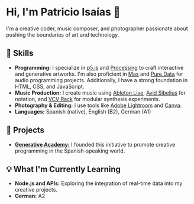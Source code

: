 # Hi, I'm Patricio Isaías 👋

I'm a creative coder, music composer, and photographer passionate about pushing the boundaries of art and technology.

## 🚀 Skills 

- **Programming:** I specialize in [p5.js](https://p5js.org/) and [Processing](https://processing.org/) to craft interactive and generative artworks. I'm also proficient in [Max](https://cycling74.com/products/max) and [Pure Data](https://puredata.info/) for audio programming projects. Additionally, I have a strong foundation in HTML, CSS, and JavaScript.
- **Music Production:** I create music using [Ableton Live](https://www.ableton.com/), [Avid Sibelius](https://www.avid.com/sibelius) for notation, and [VCV Rack](https://vcvrack.com/) for modular synthesis experiments.
- **Photography & Editing:** I use tools like [Adobe Lightroom](https://www.adobe.com/products/photoshop-lightroom.html) and [Canva](https://www.canva.com/).
- **Languages:** Spanish (native), English (B2), German (A1)

## 🎯 Projects

- [**Generative Academy:**](https://www.instagram.com/generative.academy/) I founded this initiative to promote creative programming in the Spanish-speaking world.

## 💡 What I'm Currently Learning 

- **Node.js and APIs:** Exploring the integration of real-time data into my creative projects.
- **German:** A2
